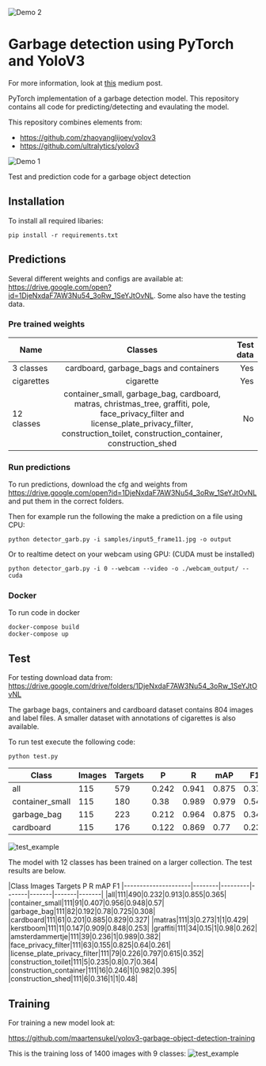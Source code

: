 ![Demo 2](https://github.com/maartensukel/yolov3-pytorch-garbage-detection/raw/master/demo/garb_demo_3.gif)

# Garbage detection using PyTorch and YoloV3

For more information, look at [this](https://medium.com/maarten-sukel/garbage-object-detection-using-pytorch-and-yolov3-d6c4e0424a10) medium post.

PyTorch implementation of a garbage detection model. This repository contains all code for predicting/detecting and evaulating the model.

This repository combines elements from:
* https://github.com/zhaoyanglijoey/yolov3
* https://github.com/ultralytics/yolov3

![Demo 1](https://github.com/maartensukel/yolov3-pytorch-garbage-detection/raw/master/demo/demo_1.png)

Test and prediction code for a garbage object detection

## Installation

To install all required libaries:
```
pip install -r requirements.txt
```

## Predictions

Several different weights and configs are available at: https://drive.google.com/open?id=1DjeNxdaF7AW3Nu54_3oRw_1SeYJtOvNL. Some also have the testing data.

### Pre trained weights

| Name | Classes          | Test data  |
| ------------- |:-------------:| -----:|
| 3 classes| cardboard, garbage_bags and containers| Yes |
| cigarettes | cigarette     |  Yes|
| 12 classes| container_small, garbage_bag, cardboard, matras, christmas_tree, graffiti, pole, face_privacy_filter and license_plate_privacy_filter, construction_toilet, construction_container, construction_shed  |   No|


### Run predictions
To run predictions, download the cfg and weights from https://drive.google.com/open?id=1DjeNxdaF7AW3Nu54_3oRw_1SeYJtOvNL and put them in the correct folders. 

Then for example run the following the make a prediction on a file using CPU:

```
python detector_garb.py -i samples/input5_frame11.jpg -o output
```

Or to realtime detect on your webcam using GPU: (CUDA must be installed)
```
python detector_garb.py -i 0 --webcam --video -o ./webcam_output/ --cuda
```

### Docker

To run code in docker
```
docker-compose build
docker-compose up
```

## Test

For testing download data from:
https://drive.google.com/drive/folders/1DjeNxdaF7AW3Nu54_3oRw_1SeYJtOvNL

The garbage bags, containers and cardboard dataset contains 804 images and label files. A smaller dataset with annotations of cigarettes is also available.

To run test execute the following code:

```
python test.py
```

| Class           | Images | Targets | P     | R     | mAP   | F1    |
|-----------------|--------|---------|-------|-------|-------|-------|
| all             | 115    | 579     | 0.242 | 0.941 | 0.875 | 0.376 |
| container_small | 115    | 180     | 0.38  | 0.989 | 0.979 | 0.549 |
| garbage_bag     | 115    | 223     | 0.212 | 0.964 | 0.875 | 0.348 |
| cardboard       | 115    | 176     | 0.122 | 0.869 | 0.77  | 0.231 |



![test_example](https://github.com/maartensukel/yolov3-pytorch-garbage-detection/raw/master/test_batch0.jpg)

The model with 12 classes has been trained on a larger collection. The test results are below.

|Class    Images   Targets         P         R       mAP        F1
|---------------------|--------|---------|-------|-------|-------|-------|
|all|111|490|0.232|0.913|0.855|0.365|
|container_small|111|91|0.407|0.956|0.948|0.57|
|garbage_bag|111|82|0.192|0.78|0.725|0.308|
|cardboard|111|61|0.201|0.885|0.829|0.327|
|matras|111|3|0.273|1|1|0.429|
|kerstboom|111|11|0.147|0.909|0.848|0.253|
|graffiti|111|34|0.15|1|0.98|0.262|
|amsterdammertje|111|39|0.236|1|0.989|0.382|
|face_privacy_filter|111|63|0.155|0.825|0.64|0.261|
|license_plate_privacy_filter|111|79|0.226|0.797|0.615|0.352|
|construction_toilet|111|5|0.235|0.8|0.7|0.364|
|construction_container|111|16|0.246|1|0.982|0.395|
|construction_shed|111|6|0.316|1|1|0.48|


## Training
For training a new model look at:

https://github.com/maartensukel/yolov3-garbage-object-detection-training

This is the training loss of 1400 images with 9 classes:
![test_example](https://github.com/maartensukel/yolov3-pytorch-garbage-detection/raw/master/loss.png)
